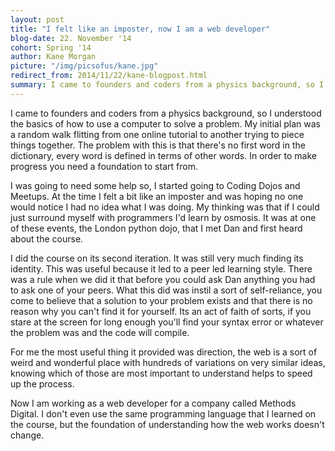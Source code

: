 ```yaml
---
layout: post
title: "I felt like an imposter, now I am a web developer"
blog-date: 22. November '14
cohort: Spring '14
author: Kane Morgan
picture: "/img/picsofus/kane.jpg"
redirect_from: 2014/11/22/kane-blogpost.html
summary: I came to founders and coders from a physics background, so I understood the basics of how to use a computer to solve a problem. My initial plan was a random walk flitting from one online tutorial to another trying to piece things together. The problem with this is that there's no first word in the dictionary, every word is defined in terms of other words. In order to make progress you need a foundation to start from.....
---
```


I came to founders and coders from a physics background, so I understood the basics of how to use a computer to solve a problem. My initial plan was a random walk flitting from one online tutorial to another trying to piece things together. The problem with this is that there's no first word in the dictionary, every word is defined in terms of other words. In order to make progress you need a foundation to start from.

I was going to need some help so, I started going to Coding  Dojos and Meetups. At the time I felt a bit like an imposter and was hoping no one would notice I had no idea what I was doing. My thinking was that if I could just surround myself with programmers I'd learn by osmosis. It was at one of these events, the London python dojo, that I met Dan and first heard about the course.

I did the course on its second iteration. It was still very much finding its identity. This was useful because it led to a peer led learning style. There was a rule when we did it that before you could ask Dan anything you had to ask one of your peers. What this did was instil a sort of self-reliance, you come to believe that a solution to your problem exists and that there is no reason why you can't find it for yourself. Its an act of faith of sorts, if you stare at the screen for long enough you'll find your syntax error or whatever the problem was and the code will compile.

For me the most useful thing it provided was direction, the web is a sort of weird and wonderful place with hundreds of variations on very similar ideas, knowing which of those are most important to understand helps to speed up the process.

Now I am working as a web developer for a company called Methods Digital. I don't even use the same programming language that I learned on the course, but the foundation of understanding how the web works doesn't change.

